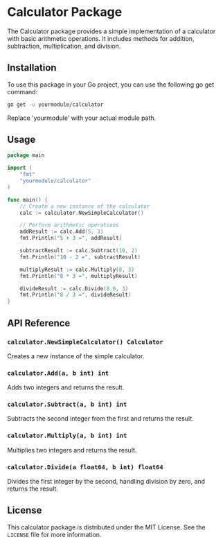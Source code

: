 # Calculator Package

The Calculator package provides a simple implementation of a calculator with basic arithmetic operations. It includes methods for addition, subtraction, multiplication, and division.

## Installation

To use this package in your Go project, you can use the following go get command:

```bash
go get -u yourmodule/calculator
```

Replace 'yourmodule' with your actual module path.

## Usage

```go
package main

import (
	"fmt"
	"yourmodule/calculator"
)

func main() {
	// Create a new instance of the calculator
	calc := calculator.NewSimpleCalculator()

	// Perform arithmetic operations
	addResult := calc.Add(5, 3)
	fmt.Println("5 + 3 =", addResult)

	subtractResult := calc.Subtract(10, 2)
	fmt.Println("10 - 2 =", subtractResult)

	multiplyResult := calc.Multiply(8, 3)
	fmt.Println("8 * 3 =", multiplyResult)

	divideResult := calc.Divide(8.0, 3)
	fmt.Println("8 / 3 =", divideResult)
}
```

## API Reference

### `calculator.NewSimpleCalculator() Calculator`

Creates a new instance of the simple calculator.

### `calculator.Add(a, b int) int`

Adds two integers and returns the result.

### `calculator.Subtract(a, b int) int`

Subtracts the second integer from the first and returns the result.

### `calculator.Multiply(a, b int) int`

Multiplies two integers and returns the result.

### `calculator.Divide(a float64, b int) float64`

Divides the first integer by the second, handling division by zero, and returns the result.

## License

This calculator package is distributed under the MIT License. See the `LICENSE` file for more information.